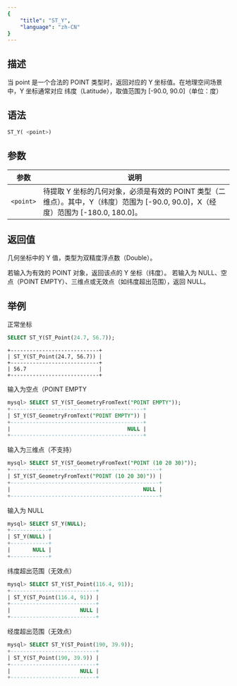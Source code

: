 ```yaml
---
{
    "title": "ST_Y",
    "language": "zh-CN"
}
---
```


<!-- 
Licensed to the Apache Software Foundation (ASF) under one
or more contributor license agreements.  See the NOTICE file
distributed with this work for additional information
regarding copyright ownership.  The ASF licenses this file
to you under the Apache License, Version 2.0 (the
"License"); you may not use this file except in compliance
with the License.  You may obtain a copy of the License at

  http://www.apache.org/licenses/LICENSE-2.0

Unless required by applicable law or agreed to in writing,
software distributed under the License is distributed on an
"AS IS" BASIS, WITHOUT WARRANTIES OR CONDITIONS OF ANY
KIND, either express or implied.  See the License for the
specific language governing permissions and limitations
under the License.
-->

## 描述

当 point 是一个合法的 POINT 类型时，返回对应的 Y 坐标值。在地理空间场景中，Y 坐标通常对应 纬度（Latitude），取值范围为 [-90.0, 90.0]（单位：度）

## 语法

```sql
ST_Y( <point>)
```

## 参数

| 参数   | 说明       |
|------|----------|
| `<point>` | 待提取 Y 坐标的几何对象，必须是有效的 POINT 类型（二维点）。其中，Y（纬度）范围为 [-90.0, 90.0]，X（经度）范围为 [-180.0, 180.0]。 |

## 返回值

几何坐标中的 Y 值，类型为双精度浮点数（Double）。

若输入为有效的 POINT 对象，返回该点的 Y 坐标（纬度）。
若输入为 NULL、空点（POINT EMPTY）、三维点或无效点（如纬度超出范围），返回 NULL。

## 举例

正常坐标
```sql
SELECT ST_Y(ST_Point(24.7, 56.7));
```

```text
+----------------------------+
| ST_Y(ST_Point(24.7, 56.7)) |
+----------------------------+
| 56.7                       |
+----------------------------+
```

输入为空点（POINT EMPTY

```sql
mysql> SELECT ST_Y(ST_GeometryFromText("POINT EMPTY"));
+------------------------------------------+
| ST_Y(ST_GeometryFromText("POINT EMPTY")) |
+------------------------------------------+
|                                     NULL |
+------------------------------------------+
```
输入为三维点（不支持）

```sql
mysql> SELECT ST_Y(ST_GeometryFromText("POINT (10 20 30)"));
+-----------------------------------------------+
| ST_Y(ST_GeometryFromText("POINT (10 20 30)")) |
+-----------------------------------------------+
|                                          NULL |
+-----------------------------------------------+
```


输入为 NULL

```sql
mysql> SELECT ST_Y(NULL);
+------------+
| ST_Y(NULL) |
+------------+
|       NULL |
+------------+
```

纬度超出范围（无效点）

```sql
mysql> SELECT ST_Y(ST_Point(116.4, 91));
+---------------------------+
| ST_Y(ST_Point(116.4, 91)) |
+---------------------------+
|                      NULL |
+---------------------------+
```

经度超出范围（无效点）

```sql
mysql> SELECT ST_Y(ST_Point(190, 39.9));
+---------------------------+
| ST_Y(ST_Point(190, 39.9)) |
+---------------------------+
|                      NULL |
+---------------------------+
```